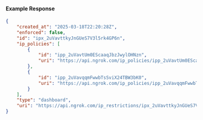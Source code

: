 <!-- Code generated for API Clients. DO NOT EDIT. -->

#### Example Response

```json
{
	"created_at": "2025-03-18T22:20:28Z",
	"enforced": false,
	"id": "ipx_2uVavttkyJnGUeS7V3l5rk4GP6n",
	"ip_policies": [
		{
			"id": "ipp_2uVavtUm0EScaaqJbzJwylOHNzn",
			"uri": "https://api.ngrok.com/ip_policies/ipp_2uVavtUm0EScaaqJbzJwylOHNzn"
		},
		{
			"id": "ipp_2uVavqqmFwwbTsSviX24TBW3bK0",
			"uri": "https://api.ngrok.com/ip_policies/ipp_2uVavqqmFwwbTsSviX24TBW3bK0"
		}
	],
	"type": "dashboard",
	"uri": "https://api.ngrok.com/ip_restrictions/ipx_2uVavttkyJnGUeS7V3l5rk4GP6n"
}
```
